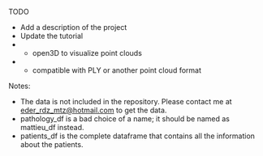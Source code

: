 TODO
* Add a description of the project
* Update the tutorial
* * open3D to visualize point clouds
* * compatible with PLY or another point cloud format

Notes:
* The data is not included in the repository. Please contact me at eder_rdz_mtz@hotmail.com to get the data.
* pathology_df is a bad choice of a name; it should be named as mattieu_df instead.
* patients_df is the complete dataframe that contains all the information about the patients.